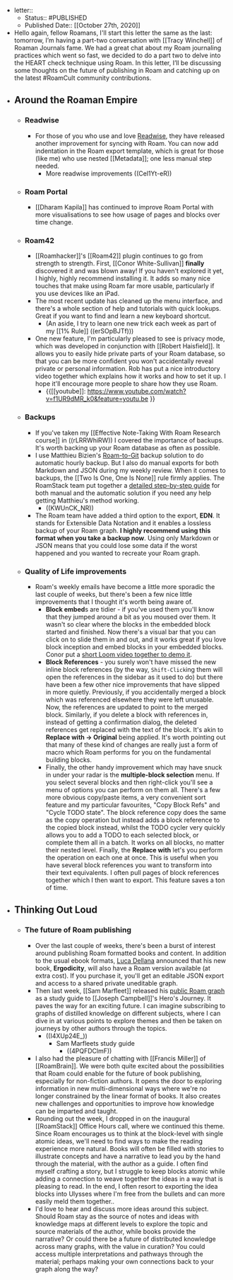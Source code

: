 - letter::
    - Status:: #PUBLISHED
    - Published Date:: [[October 27th, 2020]]
- Hello again, fellow Roamans,
I'll start this letter the same as the last: tomorrow, I’m having a part-two conversation with [[Tracy Winchell]] of Roaman Journals fame. We had a great chat about my Roam journaling practices which went so fast, we decided to do a part two to delve into the HEART check technique using Roam.
In this letter, I’ll be discussing some thoughts on the future of publishing in Roam and catching up on the latest #RoamCult community contributions.
- ## Around the Roaman Empire
    - ### Readwise
        - For those of you who use and love [Readwise](https://readwise.io/), they have released another improvement for syncing with Roam. You can now add indentation in the Roam export template, which is great for those (like me) who use nested [[Metadata]]; one less manual step needed.
            - More readwise improvements ((Cel1Yt-eR))
    - ### Roam Portal
        - [[Dharam Kapila]] has continued to improve Roam Portal with more visualisations to see how usage of pages and blocks over time change.
    - ### Roam42
        - [[Roamhacker]]'s [[Roam42]] plugin continues to go from strength to strength. First, [[Conor White-Sullivan]] __finally__ discovered it and was blown away! If you haven't explored it yet, I highly, highly recommend installing it. It adds so many nice touches that make using Roam far more usable, particularly if you use devices like an iPad.
        - The most recent update has cleaned up the menu interface, and there's a whole section of help and tutorials with quick lookups. Great if you want to find and learn a new keyboard shortcut.
            - (An aside, I try to learn one new trick each week as part of my [[1% Rule]] ((erSOpBJTf)))
        - One new feature, I'm particularly pleased to see is privacy mode, which was developed in conjunction with [[Robert Haisfield]]. It allows you to easily hide private parts of your Roam database, so that you can be more confident you won't accidentally reveal private or personal information. Rob has put a nice introductory video together which explains how it works and how to set it up. I hope it'll encourage more people to share how they use Roam.
            - {{[[youtube]]: https://www.youtube.com/watch?v=f1UR9dMR_k0&feature=youtu.be }}
    - ### Backups
        - If you've taken my [[Effective Note-Taking With Roam Research course]] in ((rLRRWhiRW)) I covered the importance of backups. It's worth backing up your Roam database as often as possible.
        - I use Matthieu Bizien's [Roam-to-Git](https://github.com/MatthieuBizien/roam-to-git) backup solution to do automatic hourly backup. But I also do manual exports for both Markdown and JSON during my weekly review. When it comes to backups, the [[Two Is One, One Is None]] rule firmly applies. The RoamStack team put together a [detailed step-by-step guide](https://www.roamstack.com/backups/) for both manual and the automatic solution if you need any help getting Matthieu's method working.
            - ((KWUnCK_NR))
        - The Roam team have added a third option to the export, **EDN**. It stands for Extensible Data Notation and it enables a lossless backup of your Roam graph. **I highly recommend using this format when you take a backup now**. Using only Markdown or JSON means that you could lose some data if the worst happened and you wanted to recreate your Roam graph.
    - ### Quality of Life improvements
        - Roam's weekly emails have become a little more sporadic the last couple of weeks, but there's been a few nice little improvements that I thought it's worth being aware of.
            - **Block embed**s are tidier - if you've used them you'll know that they jumped around a bit as you moused over them. It wasn't so clear where the blocks in the embedded block started and finished. Now there's a visual bar that you can click on to slide them in and out, and it works great if you love block inception and embed blocks in your embedded blocks. Conor put a [short Loom video together to demo it](https://www.loom.com/share/621971eca41d4b609305cb7026ba5d0a).
            - **Block References** - you surely won't have missed the new inline block references (by the way, `Shift-Click`ing them will open the references in the sidebar as it used to do) but there have been a few other nice improvements that have slipped in more quietly. Previously, if you accidentally merged a block which was referenced elsewhere they were left unusable. Now, the references are updated to point to the merged block. Similarly, if you delete a block with references in, instead of getting a confirmation dialog, the deleted references get replaced with the text of the block. It's akin to __Replace with -> Original__ being applied. It's worth pointing out that many of these kind of changes are really just a form of macro which Roam performs for you on the fundamental building blocks.
            - Finally, the other handy improvement which may have snuck in under your radar is the **multiple-block selection** menu. If you select several blocks and then right-click you'll see a menu of options you can perform on them all. There's a few more obvious copy/paste items, a very convenient sort feature and my particular favourites, "Copy Block Refs" and "Cycle TODO state". The block reference copy does the same as the copy operation but instead adds a block reference to the copied block instead, whilst the TODO cycler very quickly allows you to add a TODO to each selected block, or complete them all in a batch. It works on all blocks, no matter their nested level. Finally, the __Replace with__ let's you perform the operation on each one at once. This is useful when you have several block references you want to transform into their text equivalents. I often pull pages of block references together which I then want to export. This feature saves a ton of time.
- ## Thinking Out Loud
    - ### The future of Roam publishing
        - Over the last couple of weeks, there's been a burst of interest around publishing Roam formatted books and content. In addition to the usual ebook formats, [Luca Dellana](https://www.luca-dellanna.com) announced that his new book, __Ergodicity__, will also have a Roam version available (at extra cost). If you purchase it, you'll get an editable JSON export and access to a shared private uneditable graph.
        - Then last week, [[Sam Marfleet]] released his [public Roam graph](https://roamresearch.com/#/app/samlearns-public/page/FLb6tLe__) as a study guide to [[Joseph Campbell]]'s Hero's Journey. It paves the way for an exciting future. I can imagine subscribing to graphs of distilled knowledge on different subjects, where I can dive in at various points to explore themes and then be taken on journeys by other authors through the topics.
            - ((I4XUp24E_))
                - Sam Marfleets study guide
                    - ((4PQFDClmF))
        - I also had the pleasure of chatting with [[Francis Miller]] of [[RoamBrain]]. We were both quite excited about the possibilities that Roam could enable for the future of book publishing, especially for non-fiction authors. It opens the door to exploring information in new multi-dimensional ways where we're no longer constrained by the linear format of books. It also creates new challenges and opportunities to improve how knowledge can be imparted and taught.
        - Rounding out the week, I dropped in on the inaugural [[RoamStack]] Office Hours call, where we continued this theme. Since Roam encourages us to think at the block-level with single atomic ideas, we'll need to find ways to make the reading experience more natural. Books will often be filled with stories to illustrate concepts and have a narrative to lead you by the hand through the material, with the author as a guide. I often find myself crafting a story, but I struggle to keep blocks atomic while adding a connection to weave together the ideas in a way that is pleasing to read. In the end, I often resort to exporting the idea blocks into Ulysses where I'm free from the bullets and can more easily meld them together..
        - I'd love to hear and discuss more ideas around this subject. Should Roam stay as the source of notes and ideas with knowledge maps at different levels to explore the topic and source materials of the author, while books provide the narrative? Or could there be a future of distributed knowledge across many graphs, with the value in curation? You could access multiple interpretations and pathways through the material; perhaps making your own connections back to your graph along the way?
